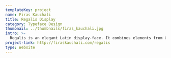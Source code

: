 ```yaml
---
templateKey: project
name: Firas Kauchali
title: Regalis Display
category: Typeface Design
thumbnail: ../thumbnails/firas_kauchali.jpg
intro: >-
  Regalis is an elegant Latin display-face. It combines elements from Uncial and Devanagari scripts to connote an Indian identity. It is a response to the aesthetically deficient and racially insensitive “ethnic type” commonly found on take-out containers.
project-link: http://firaskauchali.com/regalis
type: Website
---
```


